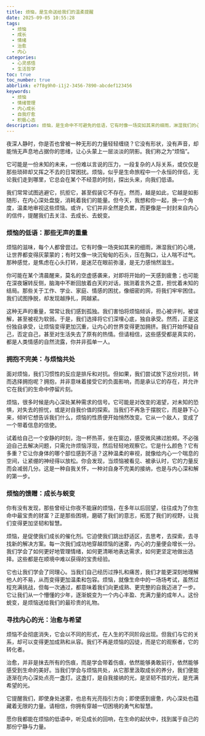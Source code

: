 ```yaml
---
title: 烦恼，是生命送给我们的温柔提醒
date: 2025-09-05 10:55:28
tags:
  - 烦恼
  - 成长
  - 情绪
  - 治愈
  - 内心
categories:
  - 心灵感悟
  - 生活哲学
toc: true
toc_number: true
abbrlink: e7f8g9h0-i1j2-3456-7890-abcdef123456
keywords:
  - 烦恼
  - 情绪管理
  - 内心成长
  - 自我疗愈
  - 积极心态
description: 烦恼，是生命中不可避免的低语，它有时像一场突如其来的细雨，淋湿我们的心境；有时又像一块沉甸甸的石头，压得我们喘不过气。但当我们学会温柔地审视它，你会发现，烦恼并非全然是负累，它更像是一封封来自内心的信件，提醒我们去关注、去成长、去蜕变。这篇文章将带你走进烦恼的深处，探索如何与它共舞，最终寻得内心的平静与力量。
---
```


夜深人静时，你是否也曾被一种无形的力量轻轻缠绕？它没有形状，没有声音，却能悄无声息地占据你的思绪，让心头蒙上一层淡淡的阴影。我们称之为“烦恼”。

它可能是一份未知的未来，一份难以言说的压力，一段复杂的人际关系，或仅仅是那些琐碎却又挥之不去的日常困扰。烦恼，似乎是生命旅程中一个永恒的伴侣，无论我们走到哪里，它总会在某个不经意的时刻，探出头来，向我们低语。

我们常常试图逃避它，抗拒它，甚至假装它不存在。然而，越是如此，它越是如影随形，在内心深处盘旋，消耗着我们的能量。但今天，我想和你一起，换一个角度，温柔地审视这些烦恼。或许，它们并非全然是负累，而更像是一封封来自内心的信件，提醒我们去关注、去成长、去蜕变。

### 烦恼的低语：那些无声的重量

烦恼的滋味，每个人都曾尝过。它有时像一场突如其来的细雨，淋湿我们的心境，让世界都变得灰蒙蒙的；有时又像一块沉甸甸的石头，压在胸口，让人喘不过气。那种感觉，是焦虑在心头打转，是迷茫在眼前弥漫，是无力感悄然滋生。

你可能在某个清晨醒来，莫名的空虚感袭来，对即将开始的一天感到疲惫；也可能在深夜辗转反侧，脑海中不断回放着白天的对话，揣测着言外之意，担忧着未知的结局。那些关于工作、学业、家庭、情感的困扰，像细密的网，将我们牢牢困住。我们试图挣脱，却发现越挣扎，网越紧。

这种无声的重量，常常让我们感到孤独。我们害怕将烦恼倾诉，担心被评判，被误解，甚至被视为软弱。于是，我们选择将它们深埋心底，独自承受。然而，正是这份独自承受，让烦恼变得更加沉重，让内心的世界变得更加拥挤。我们开始怀疑自己，否定自己，甚至对生活失去了原有的热情。但请相信，这些感受都是真实的，都是人类情感的自然流露，你并非孤单一人。

### 拥抱不完美：与烦恼共处

面对烦恼，我们习惯性的反应是排斥和对抗。但如果，我们尝试放下这份对抗，转而选择拥抱呢？拥抱，并非意味着接受它的负面影响，而是承认它的存在，并允许它在我们的生命中停留片刻。

烦恼，很多时候是内心深处某种需求的信号。它可能是对改变的渴望，对未知的恐惧，对失去的担忧，或是对自我价值的探索。当我们不再急于摆脱它，而是静下心来，倾听它想告诉我们什么，烦恼的性质便开始悄然改变。它从一个敌人，变成了一个带着信息的信使。

试着给自己一个安静的时刻，泡一杯热茶，坐在窗边，感受微风拂过脸颊。不必强迫自己去解决问题，只需允许烦恼浮现，然后轻轻地观察它。它是什么颜色？它有多重？它让你身体的哪个部位感到不适？这种温柔的审视，就像给内心一个喘息的空间，让紧绷的神经得以放松。你会发现，当烦恼被看见、被承认时，它的力量反而会减弱几分。这是一种自我关怀，一种对自身不完美的接纳，也是与内心深和解的第一步。

### 烦恼的馈赠：成长与蜕变

你有没有发现，那些曾经让你夜不能寐的烦恼，在多年以后回望，往往成为了你生命中最宝贵的财富？正是那些困境，磨砺了我们的意志，拓宽了我们的视野，让我们变得更加坚韧和智慧。

烦恼，是促使我们成长的催化剂。它迫使我们跳出舒适区，去思考，去探索，去寻找新的解决方案。每一次我们成功地穿越烦恼的迷雾，内心的力量便会增长一分。我们学会了如何更好地管理情绪，如何更清晰地表达需求，如何更坚定地做出选择。这些都是在顺境中难以获得的宝贵经验。

它也让我们学会了同理心。当我们自己经历过挣扎和痛苦，我们才能更深刻地理解他人的不易，从而变得更加温柔和包容。烦恼，就像生命中的一场场考试，虽然过程充满挑战，但每一次通过，都意味着我们向更成熟、更完整的自我迈进了一步。它让我们从一个懵懂的少年，逐渐蜕变为一个内心丰盈、充满力量的成年人。这份蜕变，是烦恼送给我们的最珍贵的礼物。

### 寻找内心的光：治愈与希望

烦恼不会彻底消失，它会以不同的形式，在人生的不同阶段出现。但我们与它的关系，却可以变得更加成熟和从容。我们不再是烦恼的囚徒，而是它的观察者，它的转化者。

治愈，并非是抹去所有的伤痕，而是学会带着伤痕，依然能够勇敢前行，依然能够感受到生命的美好。当我们学会与烦恼共处，从它那里汲取成长的养分，我们便能逐渐在内心深处点亮一盏灯。这盏灯，是自我接纳的光，是坚韧不拔的光，是充满希望的光。

它提醒我们，即使身处迷雾，也总有光亮指引方向；即使感到疲惫，内心深处也蕴藏着无限的力量。请相信，你拥有穿越一切困境的勇气和智慧。

愿你我都能在烦恼的低语中，听见成长的回响，在生命的起伏中，找到属于自己的那份宁静与力量。